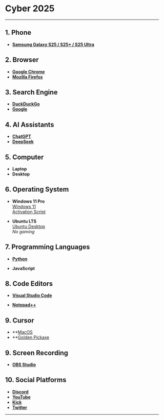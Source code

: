 # Cyber 2025

---

## 1. **Phone**
- **[Samsung Galaxy S25 / S25+ / S25 Ultra](https://www.samsung.com/us/smartphones/galaxy-s25-ultra)**

## 2. **Browser**
- **[Google Chrome](https://www.google.com/chrome)**
- **[Mozilla Firefox](https://www.mozilla.org/en-US/firefox/new)**

## 3. **Search Engine**
- **[DuckDuckGo](https://duckduckgo.com)**
- **[Google](https://www.google.com)**

## 4. **AI Assistants**
- **[ChatGPT](https://chatgpt.com)**
- **[DeepSeek](https://www.deepseek.com)**

## 5. **Computer**
- **Laptop**
- **Desktop**

## 6. **Operating System**
- **Windows 11 Pro**  
  [Windows 11](https://www.microsoft.com/en-us/software-download/windows11)  
  [Activation Script](https://github.com/massgravel/Microsoft-Activation-Scripts)
  
- **Ubuntu LTS**  
  [Ubuntu Desktop](https://ubuntu.com/download/desktop)  
  *No gaming*

## 7. **Programming Languages**
- **[Python](https://www.python.org/downloads)**  
  
- **JavaScript**

## 8. **Code Editors**
- **[Visual Studio Code](https://code.visualstudio.com/Download)**  
  
- **[Notepad++](https://notepad-plus-plus.org/downloads)**

## 9. **Cursor**
- **[MacOS](https://github.com/antiden/macOS-cursors-for-Windows)
- **[Golden Pickaxe](https://www.cursor.cc/?action=icon&file_id=74149)

## 9. **Screen Recording**
- **[OBS Studio](https://obsproject.com/)**  

## 10. **Social Platforms**
- **[Discord](https://discord.com)**  
- **[YouTube](https://www.youtube.com)**  
- **[Kick](https://kick.com)**  
- **[Twitter](https://twitter.com)**

---
